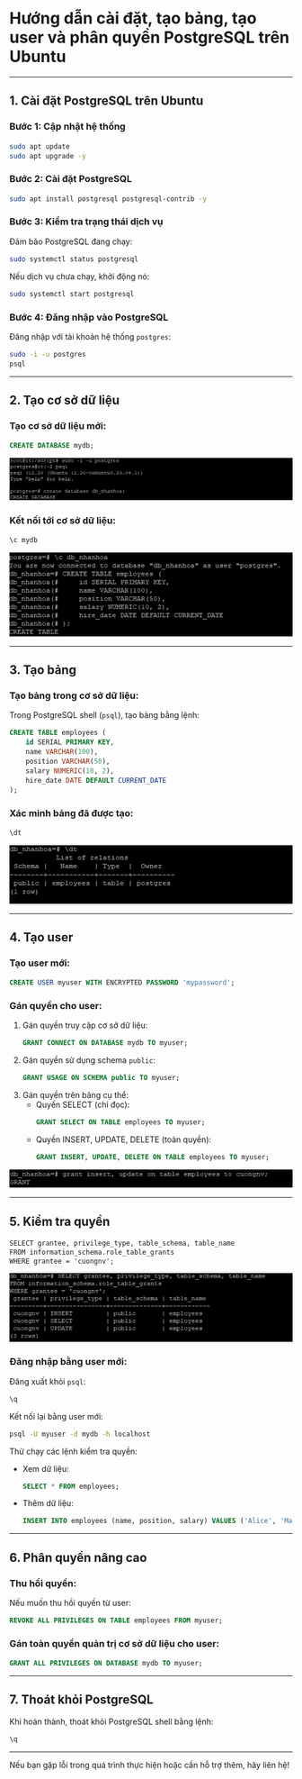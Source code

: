 
# Hướng dẫn cài đặt, tạo bảng, tạo user và phân quyền PostgreSQL trên Ubuntu

---

## **1. Cài đặt PostgreSQL trên Ubuntu**

### Bước 1: Cập nhật hệ thống
```bash
sudo apt update
sudo apt upgrade -y
```

### Bước 2: Cài đặt PostgreSQL
```bash
sudo apt install postgresql postgresql-contrib -y
```

### Bước 3: Kiểm tra trạng thái dịch vụ
Đảm bảo PostgreSQL đang chạy:
```bash
sudo systemctl status postgresql
```

Nếu dịch vụ chưa chạy, khởi động nó:
```bash
sudo systemctl start postgresql
```

### Bước 4: Đăng nhập vào PostgreSQL
Đăng nhập với tài khoản hệ thống `postgres`:
```bash
sudo -i -u postgres
psql
```

---

## **2. Tạo cơ sở dữ liệu**

### Tạo cơ sở dữ liệu mới:
```sql
CREATE DATABASE mydb;
```
![Tạo Database](https://github.com/cuongnvvietis/NhanHoa/blob/main/Docs/Picture/DB/Screenshot_203.png)
### Kết nối tới cơ sở dữ liệu:
```sql
\c mydb
```

![Tạo Database](https://github.com/cuongnvvietis/NhanHoa/blob/main/Docs/Picture/DB/Screenshot_205.png)

---

## **3. Tạo bảng**

### Tạo bảng trong cơ sở dữ liệu:
Trong PostgreSQL shell (`psql`), tạo bảng bằng lệnh:
```sql
CREATE TABLE employees (
    id SERIAL PRIMARY KEY,
    name VARCHAR(100),
    position VARCHAR(50),
    salary NUMERIC(10, 2),
    hire_date DATE DEFAULT CURRENT_DATE
);
```

### Xác minh bảng đã được tạo:
```sql
\dt
```

![Tạo Database](https://github.com/cuongnvvietis/NhanHoa/blob/main/Docs/Picture/DB/Screenshot_206.png)

---

## **4. Tạo user**

### Tạo user mới:
```sql
CREATE USER myuser WITH ENCRYPTED PASSWORD 'mypassword';
```

### Gán quyền cho user:
1. Gán quyền truy cập cơ sở dữ liệu:
   ```sql
   GRANT CONNECT ON DATABASE mydb TO myuser;
   ```
2. Gán quyền sử dụng schema `public`:
   ```sql
   GRANT USAGE ON SCHEMA public TO myuser;
   ```
3. Gán quyền trên bảng cụ thể:
   - Quyền SELECT (chỉ đọc):
     ```sql
     GRANT SELECT ON TABLE employees TO myuser;
     ```
   - Quyền INSERT, UPDATE, DELETE (toàn quyền):
     ```sql
     GRANT INSERT, UPDATE, DELETE ON TABLE employees TO myuser;
     ```

![Tạo Database](https://github.com/cuongnvvietis/NhanHoa/blob/main/Docs/Picture/DB/Screenshot_208.png)

---

## **5. Kiểm tra quyền**
```
SELECT grantee, privilege_type, table_schema, table_name
FROM information_schema.role_table_grants
WHERE grantee = 'cuongnv';
```

![Tạo Database](https://github.com/cuongnvvietis/NhanHoa/blob/main/Docs/Picture/DB/Screenshot_207.png)

### Đăng nhập bằng user mới:
Đăng xuất khỏi `psql`:
```bash
\q
```

Kết nối lại bằng user mới:
```bash
psql -U myuser -d mydb -h localhost
```

Thử chạy các lệnh kiểm tra quyền:
- Xem dữ liệu:
  ```sql
  SELECT * FROM employees;
  ```
- Thêm dữ liệu:
  ```sql
  INSERT INTO employees (name, position, salary) VALUES ('Alice', 'Manager', 75000.00);
  ```

---

## **6. Phân quyền nâng cao**

### Thu hồi quyền:
Nếu muốn thu hồi quyền từ user:
```sql
REVOKE ALL PRIVILEGES ON TABLE employees FROM myuser;
```

### Gán toàn quyền quản trị cơ sở dữ liệu cho user:
```sql
GRANT ALL PRIVILEGES ON DATABASE mydb TO myuser;
```

---

## **7. Thoát khỏi PostgreSQL**
Khi hoàn thành, thoát khỏi PostgreSQL shell bằng lệnh:
```sql
\q
```

---

Nếu bạn gặp lỗi trong quá trình thực hiện hoặc cần hỗ trợ thêm, hãy liên hệ!
